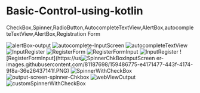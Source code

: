 # Basic-Control-using-kotlin
CheckBox,Spinner,RadioButton,AutocompleteTextView,AlertBox,autocompleteTextView,AlertBox,Registration Form

![alertBox-output](https://user-images.githubusercontent.com/81187698/159485389-062b1de4-499e-49b4-88b7-702e1ce7100b.PNG)
![autocomplete-InputScreen](https://user-images.githubusercontent.com/81187698/159485400-8d88657b-72f9-4b93-8ae6-fbb753f03249.PNG)
![autocompleteTextView](https://user-images.githubusercontent.com/81187698/159485434-52329046-1cde-4dea-a12f-0ce29ac799a2.PNG)
![InputRegister](https://user-images.githubusercontent.com/81187698/159485486-0de6c58e-6bdb-4aeb-8635-c9dc61ac9afc.PNG)
![RegisterForm](https://user-images.githubusercontent.com/81187698/159485533-b1a3413c-0f70-4bf2-85fd-da7a9c2ecc5e.PNG)
![RegisterFormInput](https://user-images.githubusercontent.com/81187698/159485591-0f0b6511-5832-4422-857d-ff2dfdb5e4a5.PNG)
![InputRegister](https://user-images.githubusercontent.com/81187698/159486635-db2d37d8-ab12-4743-a5f5-f998392f97db.PNG)
![RegisterFormInput](https://us![SpinnerChkBoxInputScreen](https://user-images.githubusercontent.com/81187698/159486826-e389307e-6253-418d-8290-0d5c04c2a879.PNG)
er-images.githubusercontent.com/81187698/159486775-e4171477-443f-4174-9f8a-36e26437141f.PNG)
![SpinnerWithCheckBox](https://user-images.githubusercontent.com/81187698/159486841-07eb69f1-9022-4e2f-8c6d-e774a41b5981.PNG)
![output-screen-spinner-Chkbox](https://user-images.githubusercontent.com/81187698/159486871-939ce706-2e1b-4ffc-87d8-8bd8dc28aefb.PNG)
![webViewOutput](https://user-images.githubusercontent.com/81187698/159486890-62f60052-2277-4a9f-93a7-0cb1b9077c68.PNG)
![customSpinnerWithCheckBox](https://user-images.githubusercontent.com/81187698/159486589-3e840729-0dd1-4650-9d38-9320a01d2cfa.PNG)
